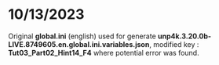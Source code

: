 # 10/13/2023

Original **global.ini** (english) used for generate **unp4k.3.20.0b-LIVE.8749605.en.global.ini.variables.json**, modified key : **Tut03_Part02_Hint14_F4** where potential error was found. 
